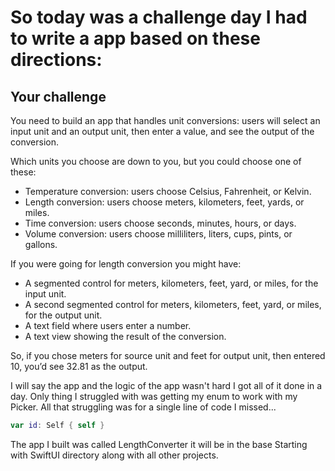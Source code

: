 # So today was a challenge day I had to write a app based on these directions:

## Your challenge
You need to build an app that handles unit conversions: users will select an input unit and an output unit, then enter a value, and see the output of the conversion.

Which units you choose are down to you, but you could choose one of these:

- Temperature conversion: users choose Celsius, Fahrenheit, or Kelvin.
- Length conversion: users choose meters, kilometers, feet, yards, or miles.
- Time conversion: users choose seconds, minutes, hours, or days.
- Volume conversion: users choose milliliters, liters, cups, pints, or gallons.

If you were going for length conversion you might have:

- A segmented control for meters, kilometers, feet, yard, or miles, for the input unit.
- A second segmented control for meters, kilometers, feet, yard, or miles, for the output unit.
- A text field where users enter a number.
- A text view showing the result of the conversion.

So, if you chose meters for source unit and feet for output unit, then entered 10, you’d see 32.81 as the output.

I will say the app and the logic of the app wasn't hard I got all of it done in a day. Only thing I struggled with was getting my enum to work with my Picker. All that struggling was for a single line of code I missed...

```swift
var id: Self { self }
```

The app I built was called LengthConverter it will be in the base Starting with SwiftUI directory along with all other projects.